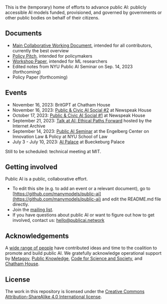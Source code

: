 This is the (temporary) home of efforts to advance public AI: publicly accessible AI models funded, provisioned, and governed by governments or other public bodies on behalf of their citizens.

## Documents

- [Main Collaborative Working Document](https://docs.google.com/document/d/1ykjsXpTRZu4Obu9miJlkR9vIqWSLey5m0G4Utlm6HBg/edit), intended for all contributors, currently the best overview
- [Policy Pitch](https://docs.google.com/document/d/e/2PACX-1vTscz9Q0NicGogTcs2CpCKOFX-_GYvwKFRgp8G51DeZd-03Z17frbA1tCeybv2BE5szKG1k1VOriDX6/pub), intended for policymakers
- [Workshop Paper](https://openreview.net/pdf?id=TFWnViI30j), intended for ML researchers
- Edited notes from NYU Public AI Seminar on Sep. 14, 2023 (forthcoming)
- Policy Paper (forthcoming)

## Events

- November 16, 2023: BritGPT at Chatham House
- November 16, 2023: [Public & Civic AI Social #2](https://lu.ma/zo0vnony) at Newspeak House
- October 17, 2023: [Public & Civic AI Social #1](https://lu.ma/public-civic-ai-social) at Newspeak House
- September 21, 2023: [Talk at AI: Ethical Paths Forward](https://archive.org/details/dweb-meetup-september-2023-ai-ethical-paths-forward) hosted by the Internet Archive
- September 14, 2023: [Public AI Seminar](https://www.eventbrite.com/e/public-ai-seminar-tickets-716665073527) at the Engelberg Center on Innovation Law & Policy at NYU School of Law
- July 3 - July 10, 2023: [AI Palace](https://www.aipalace.org/) at Bueckeburg Palace

Still to be scheduled: technical meeting at MIT.

## Getting involved

Public AI is a public, collaborative effort. 

- To edit this site (e.g. to add an event or a relevant document), go to [https://github.com/manymodels/public-ai](https://github.com/manymodels/public-ai) and edit the README.md file directly.
- Join the [mailing list](https://groups.google.com/g/public-ai).
- If you have questions about public AI or want to figure out how to get involved, contact us: [hello@publicai.network](mailto:hello@publicai.network)

## Acknowledgements

A [wide range of people](https://docs.google.com/document/d/1ykjsXpTRZu4Obu9miJlkR9vIqWSLey5m0G4Utlm6HBg/edit#heading=h.v36dq6wln0nk) have contributed ideas and time to the coalition to promote and build public AI. We gratefully acknowledge operational support by [Metagov](https://metagov.org), [Public Knowledge](https://publicknowledge.org), [Code for Science and Society](https://www.codeforsociety.org/), and [Chatham House](https://www.chathamhouse.org/).

## License
The work in this repository is licensed under the [Creative Commons Attribution-ShareAlike 4.0 International license](https://creativecommons.org/licenses/by-sa/4.0/).
